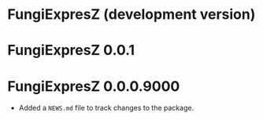# FungiExpresZ (development version)

# FungiExpresZ 0.0.1

# FungiExpresZ 0.0.0.9000

* Added a `NEWS.md` file to track changes to the package.
